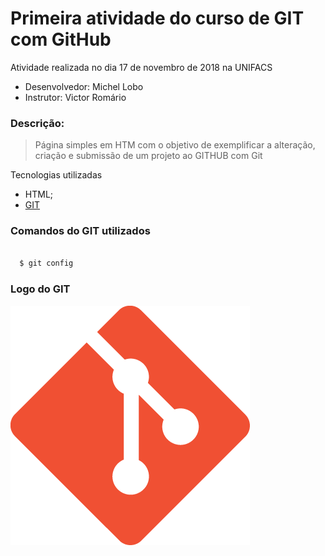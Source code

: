 # Primeira atividade do curso de GIT com GitHub

Atividade realizada no dia 17 de novembro de 2018 na UNIFACS

  - Desenvolvedor: Michel Lobo
  - Instrutor: Victor Romário

### Descrição:
> Página simples em HTM com o objetivo de exemplificar a alteração, criação e submissão de um projeto ao GITHUB com Git

Tecnologias utilizadas
* HTML;
* [GIT](http://www.git-scm.com)

### Comandos do GIT utilizados

```sh

  $ git config

```
### Logo do GIT

![Tela](GitHub-logo.png)
